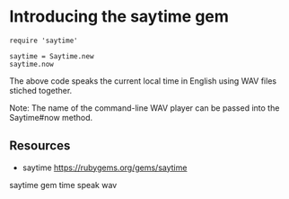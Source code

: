 # Introducing the saytime gem

    require 'saytime'

    saytime = Saytime.new
    saytime.now

The above code speaks the current local time in English using WAV files stiched together.

Note: The name of the command-line WAV player can be passed into the Saytime#now method.


## Resources

* saytime https://rubygems.org/gems/saytime

saytime gem time speak wav
